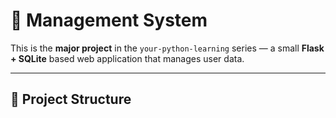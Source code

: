 # 🧩 Management System

This is the **major project** in the `your-python-learning` series — a small **Flask + SQLite** based web application that manages user data.

---

## 📂 Project Structure

